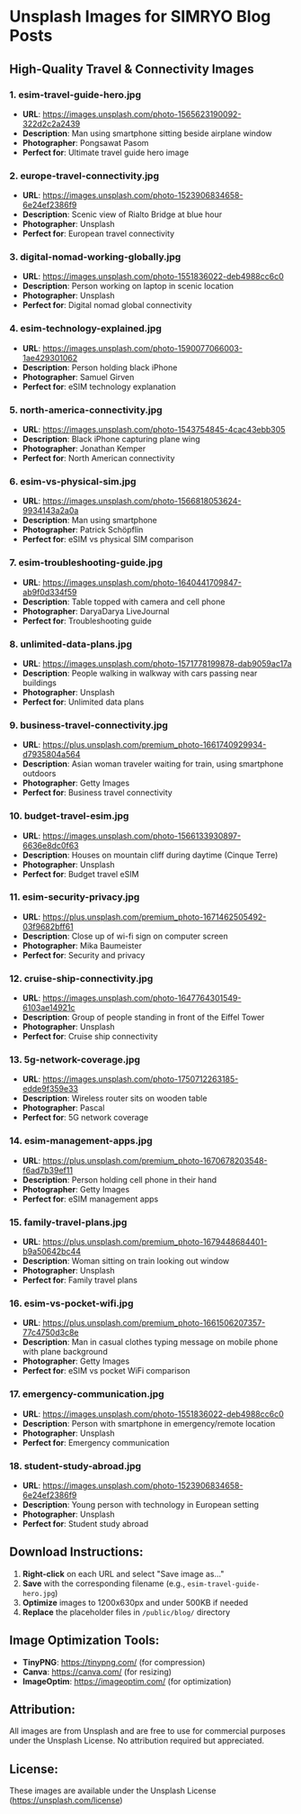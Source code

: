 # Unsplash Images for SIMRYO Blog Posts

## High-Quality Travel & Connectivity Images

### 1. **esim-travel-guide-hero.jpg**
- **URL**: https://images.unsplash.com/photo-1565623190092-322d2c2a2439
- **Description**: Man using smartphone sitting beside airplane window
- **Photographer**: Pongsawat Pasom
- **Perfect for**: Ultimate travel guide hero image

### 2. **europe-travel-connectivity.jpg**
- **URL**: https://images.unsplash.com/photo-1523906834658-6e24ef2386f9
- **Description**: Scenic view of Rialto Bridge at blue hour
- **Photographer**: Unsplash
- **Perfect for**: European travel connectivity

### 3. **digital-nomad-working-globally.jpg**
- **URL**: https://images.unsplash.com/photo-1551836022-deb4988cc6c0
- **Description**: Person working on laptop in scenic location
- **Photographer**: Unsplash
- **Perfect for**: Digital nomad global connectivity

### 4. **esim-technology-explained.jpg**
- **URL**: https://images.unsplash.com/photo-1590077066003-1ae429301062
- **Description**: Person holding black iPhone
- **Photographer**: Samuel Girven
- **Perfect for**: eSIM technology explanation

### 5. **north-america-connectivity.jpg**
- **URL**: https://images.unsplash.com/photo-1543754845-4cac43ebb305
- **Description**: Black iPhone capturing plane wing
- **Photographer**: Jonathan Kemper
- **Perfect for**: North American connectivity

### 6. **esim-vs-physical-sim.jpg**
- **URL**: https://images.unsplash.com/photo-1566818053624-9934143a2a0a
- **Description**: Man using smartphone
- **Photographer**: Patrick Schöpflin
- **Perfect for**: eSIM vs physical SIM comparison

### 7. **esim-troubleshooting-guide.jpg**
- **URL**: https://images.unsplash.com/photo-1640441709847-ab9f0d334f59
- **Description**: Table topped with camera and cell phone
- **Photographer**: DaryaDarya LiveJournal
- **Perfect for**: Troubleshooting guide

### 8. **unlimited-data-plans.jpg**
- **URL**: https://images.unsplash.com/photo-1571778199878-dab9059ac17a
- **Description**: People walking in walkway with cars passing near buildings
- **Photographer**: Unsplash
- **Perfect for**: Unlimited data plans

### 9. **business-travel-connectivity.jpg**
- **URL**: https://plus.unsplash.com/premium_photo-1661740929934-d7935804a564
- **Description**: Asian woman traveler waiting for train, using smartphone outdoors
- **Photographer**: Getty Images
- **Perfect for**: Business travel connectivity

### 10. **budget-travel-esim.jpg**
- **URL**: https://images.unsplash.com/photo-1566133930897-6636e8dc0f63
- **Description**: Houses on mountain cliff during daytime (Cinque Terre)
- **Photographer**: Unsplash
- **Perfect for**: Budget travel eSIM

### 11. **esim-security-privacy.jpg**
- **URL**: https://plus.unsplash.com/premium_photo-1671462505492-03f9682bff61
- **Description**: Close up of wi-fi sign on computer screen
- **Photographer**: Mika Baumeister
- **Perfect for**: Security and privacy

### 12. **cruise-ship-connectivity.jpg**
- **URL**: https://images.unsplash.com/photo-1647764301549-6103ae14921c
- **Description**: Group of people standing in front of the Eiffel Tower
- **Photographer**: Unsplash
- **Perfect for**: Cruise ship connectivity

### 13. **5g-network-coverage.jpg**
- **URL**: https://images.unsplash.com/photo-1750712263185-edde9f359e33
- **Description**: Wireless router sits on wooden table
- **Photographer**: Pascal
- **Perfect for**: 5G network coverage

### 14. **esim-management-apps.jpg**
- **URL**: https://plus.unsplash.com/premium_photo-1670678203548-f6ad7b39ef11
- **Description**: Person holding cell phone in their hand
- **Photographer**: Getty Images
- **Perfect for**: eSIM management apps

### 15. **family-travel-plans.jpg**
- **URL**: https://plus.unsplash.com/premium_photo-1679448684401-b9a50642bc44
- **Description**: Woman sitting on train looking out window
- **Photographer**: Unsplash
- **Perfect for**: Family travel plans

### 16. **esim-vs-pocket-wifi.jpg**
- **URL**: https://plus.unsplash.com/premium_photo-1661506207357-77c4750d3c8e
- **Description**: Man in casual clothes typing message on mobile phone with plane background
- **Photographer**: Getty Images
- **Perfect for**: eSIM vs pocket WiFi comparison

### 17. **emergency-communication.jpg**
- **URL**: https://images.unsplash.com/photo-1551836022-deb4988cc6c0
- **Description**: Person with smartphone in emergency/remote location
- **Photographer**: Unsplash
- **Perfect for**: Emergency communication

### 18. **student-study-abroad.jpg**
- **URL**: https://images.unsplash.com/photo-1523906834658-6e24ef2386f9
- **Description**: Young person with technology in European setting
- **Photographer**: Unsplash
- **Perfect for**: Student study abroad

## Download Instructions:

1. **Right-click** on each URL and select "Save image as..."
2. **Save** with the corresponding filename (e.g., `esim-travel-guide-hero.jpg`)
3. **Optimize** images to 1200x630px and under 500KB if needed
4. **Replace** the placeholder files in `/public/blog/` directory

## Image Optimization Tools:
- **TinyPNG**: https://tinypng.com/ (for compression)
- **Canva**: https://canva.com/ (for resizing)
- **ImageOptim**: https://imageoptim.com/ (for optimization)

## Attribution:
All images are from Unsplash and are free to use for commercial purposes under the Unsplash License. No attribution required but appreciated.

## License:
These images are available under the Unsplash License (https://unsplash.com/license)